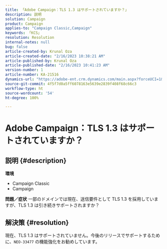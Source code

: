 ```yaml
---
title: 「Adobe Campaign：TLS 1.3 はサポートされていますか？」
description: 説明
solution: Campaign
product: Campaign
applies-to: "Campaign Classic,Campaign"
keywords: 「KCS」
resolution: Resolution
internal-notes: null
bug: false
article-created-by: Krunal Oza
article-created-date: "2/16/2023 10:38:21 AM"
article-published-by: Krunal Oza
article-published-date: "2/16/2023 10:41:23 AM"
version-number: 1
article-number: KA-21516
dynamics-url: "https://adobe-ent.crm.dynamics.com/main.aspx?forceUCI=1&pagetype=entityrecord&etn=knowledgearticle&id=12b1b402-e6ad-ed11-aad1-6045bd006793"
source-git-commit: 4f5f7d0a5ff6078163e5639e2839f408f68c66c3
workflow-type: ht
source-wordcount: '54'
ht-degree: 100%

---
```


# Adobe Campaign：TLS 1.3 はサポートされていますか？

## 説明 {#description}

<b>環境</b>
- Campaign Classic
- Campaign



<b>問題／症状</b>
一部のドメインでは現在、送信要件として TLS 1.3 を採用していますが、TLS 1.3 は引き続きサポートされますか？


## 解決策 {#resolution}


現在、TLS 1.3 はサポートされていません。今後のリリースでサポートするために、`NEO-33477` の機能強化をお勧めしています。
